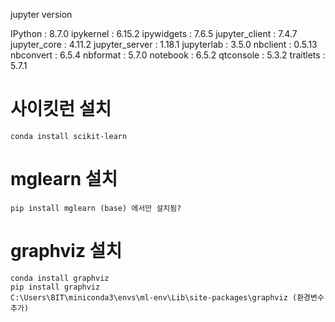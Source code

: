 jupyter version

IPython          : 8.7.0
ipykernel        : 6.15.2
ipywidgets       : 7.6.5
jupyter_client   : 7.4.7
jupyter_core     : 4.11.2
jupyter_server   : 1.18.1
jupyterlab       : 3.5.0
nbclient         : 0.5.13
nbconvert        : 6.5.4
nbformat         : 5.7.0
notebook         : 6.5.2
qtconsole        : 5.3.2
traitlets        : 5.7.1

# 사이킷런 설치

    conda install scikit-learn

# mglearn 설치

    pip install mglearn (base) 에서만 설치됨?

# graphviz 설치

    conda install graphviz
    pip install graphviz
    C:\Users\BIT\miniconda3\envs\ml-env\Lib\site-packages\graphviz (환경변수추가)
